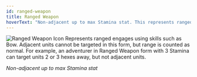 ```yaml
---
id: ranged-weapon
title: Ranged Weapon
hoverText: "Non-adjacent up to max Stamina stat. This represents ranged engages using skills such as Bow. Adjacent units cannot be targeted in this form, but range is counted as normal."
---
```


<img src="/icons/ranged-weapon.svg" alt="Ranged Weapon Icon" />
Represents ranged engages using skills such as Bow. Adjacent units cannot be targeted in this form, but range is counted as normal. 
For example, an adventurer in Ranged Weapon form with 3 Stamina can target units 2 or 3 hexes away, but not adjacent units.

*Non-adjacent up to max Stamina stat*